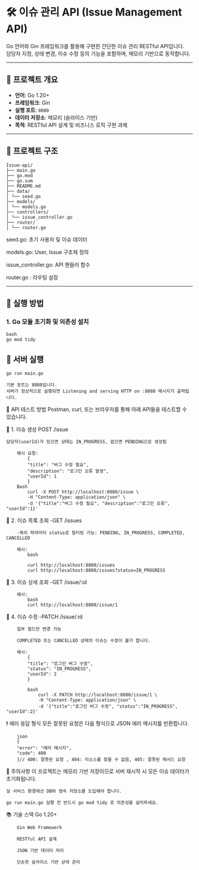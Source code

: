 # 🛠️ 이슈 관리 API (Issue Management API)

Go 언어와 Gin 프레임워크를 활용해 구현한 간단한 이슈 관리 RESTful API입니다.  
담당자 지정, 상태 변경, 이슈 수정 등의 기능을 포함하며, 메모리 기반으로 동작합니다.

---

## 📌 프로젝트 개요

- **언어**: Go 1.20+
- **프레임워크**: Gin
- **실행 포트**: `8080`
- **데이터 저장소**: 메모리 (슬라이스 기반)
- **목적**: RESTful API 설계 및 비즈니스 로직 구현 과제

---

## 🧱 프로젝트 구조

```
Issue-api/
├── main.go
├── go.mod
├── go.sum
├── README.md
├── data/
│ └── seed.go
├── models/
│ └── models.go
├── controllers/
│ └── issue_controller.go
├── router/
│ └── router.go
```

seed.go: 초기 사용자 및 이슈 데이터

models.go: User, Issue 구조체 정의

issue_controller.go: API 핸들러 함수

router.go : 라우팅 설정

---

## 🚀 실행 방법

### 1. Go 모듈 초기화 및 의존성 설치

    bash
    go mod tidy


## 🚀 서버 실행
    go run main.go

    기본 포트는 8080입니다.
    서버가 정상적으로 실행되면 Listening and serving HTTP on :8080 메시지가 출력됩니다.

🧪 API 테스트 방법
    Postman, curl, 또는 브라우저를 통해 아래 API들을 테스트할 수 있습니다.

📌 1. 이슈 생성
    POST /issue

    담당자(userId)가 있으면 상태는 IN_PROGRESS, 없으면 PENDING으로 생성됨

        예시 요청:
            {
            "title": "버그 수정 필요",
            "description": "로그인 오류 발생",
            "userId": 1
            }
        Bash
            curl -X POST http://localhost:8080/issue \
            -H "Content-Type: application/json" \
            -d '{"title":"버그 수정 필요", "description":"로그인 오류", "userId":1}'
📌 2. 이슈 목록 조회
        -GET /issues

        -쿼리 파라미터 status로 필터링 가능: PENDING, IN_PROGRESS, COMPLETED, CANCELLED

        예시:
            bash
    
            curl http://localhost:8080/issues
            curl http://localhost:8080/issues?status=IN_PROGRESS
📌 3. 이슈 상세 조회
        -GET /issue/:id

        예시:
            bash
            curl http://localhost:8080/issue/1
📌 4. 이슈 수정
        -PATCH /issue/:id

        일부 필드만 변경 가능

        COMPLETED 또는 CANCELLED 상태의 이슈는 수정이 불가 합니다.

        예시:
            {
            "title": "로그인 버그 수정",
            "status": "IN_PROGRESS",
            "userId": 2
            }

            bash
                curl -X PATCH http://localhost:8080/issue/1 \
                -H "Content-Type: application/json" \
                -d '{"title":"로그인 버그 수정", "status":"IN_PROGRESS", "userId":2}'

❗ 에러 응답 형식
        모든 잘못된 요청은 다음 형식으로 JSON 에러 메시지를 반환합니다.

        json
        {
        "error": "에러 메시지",
        "code": 400
        }// 400: 잘못된 요청 , 404: 리소스를 찾을 수 없음, 405: 잘못된 메서드 요청


🧼 주의사항
    이 프로젝트는 메모리 기반 저장이므로 서버 재시작 시 모든 이슈 데이터가 초기화됩니다.

    실 서비스 환경에선 DB와 영속 저장소를 도입해야 합니다.

    go run main.go 실행 전 반드시 go mod tidy 로 의존성을 설치하세요.



📚 기술 스택
        Go 1.20+

        Gin Web Framework

        RESTful API 설계

        JSON 기반 데이터 처리

        단순한 슬라이스 기반 상태 관리
